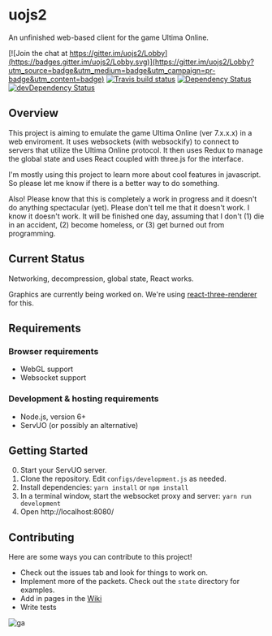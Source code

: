 # uojs2


An unfinished web-based client for the game Ultima Online.

[![Join the chat at https://gitter.im/uojs2/Lobby](https://badges.gitter.im/uojs2/Lobby.svg)](https://gitter.im/uojs2/Lobby?utm_source=badge&utm_medium=badge&utm_campaign=pr-badge&utm_content=badge)
[![Travis build status](http://img.shields.io/travis/kevinhikaruevans/uojs2.svg?style=flat)](https://travis-ci.org/kevinhikaruevans/uojs2)
[![Dependency Status](https://david-dm.org/kevinhikaruevans/uojs2.svg)](https://david-dm.org/kevinhikaruevans/uojs2)
[![devDependency Status](https://david-dm.org/kevinhikaruevans/uojs2/dev-status.svg)](https://david-dm.org/kevinhikaruevans/uojs2#info=devDependencies)

## Overview

This project is aiming to emulate the game Ultima Online (ver 7.x.x.x) in a web enviroment. It uses websockets (with websockify) to connect to servers that utilize the Ultima Online protocol. It then uses Redux to manage the global state and uses React coupled with three.js for the interface.


I'm mostly using this project to learn more about cool features in javascript. So please let me know if there is a better way to do something.

Also! Please know that this is completely a work in progress and it doesn't do anything spectacular (yet). Please don't tell me that it doesn't work. I know it doesn't work. It will be finished one day, assuming that I don't (1) die in an accident, (2) become homeless, or (3) get burned out from programming.

## Current Status

Networking, decompression, global state, React works.

Graphics are currently being worked on. We're using [react-three-renderer](https://github.com/toxicFork/react-three-renderer) for this.

## Requirements

### Browser requirements

* WebGL support
* Websocket support

### Development & hosting requirements

* Node.js, version 6+
* ServUO (or possibly an alternative)


## Getting Started

0. Start your ServUO server.
1. Clone the repository. Edit `configs/development.js` as needed.
2. Install dependencies: `yarn install` or `npm install`
3. In a terminal window, start the websocket proxy and server: `yarn run development`
4. Open http://localhost:8080/

## Contributing

Here are some ways you can contribute to this project!

* Check out the issues tab and look for things to work on.
* Implement more of the packets. Check out the `state` directory for examples. 
* Add in pages in the [Wiki](https://github.com/kevinhikaruevans/uojs2/wiki)
* Write tests

![ga](https://ga-beacon.appspot.com/UA-38326743-3/welcome-page?pixel)
